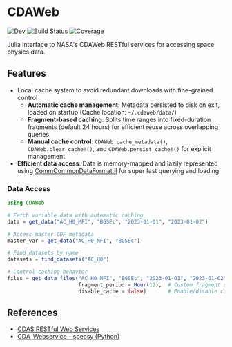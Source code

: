 # CDAWeb

[![Dev](https://img.shields.io/badge/docs-dev-blue.svg)](https://JuliaSpacePhysics.github.io/CDAWeb.jl/dev/)
[![Build Status](https://github.com/JuliaSpacePhysics/CDAWeb.jl/actions/workflows/CI.yml/badge.svg?branch=main)](https://github.com/JuliaSpacePhysics/CDAWeb.jl/actions/workflows/CI.yml?query=branch%3Amain)
[![Coverage](https://codecov.io/gh/JuliaSpacePhysics/CDAWeb.jl/branch/main/graph/badge.svg)](https://codecov.io/gh/JuliaSpacePhysics/CDAWeb.jl)

Julia interface to NASA's CDAWeb RESTful services for accessing space physics data.

## Features

- Local cache system to avoid redundant downloads with fine-grained control
    - **Automatic cache management**: Metadata persisted to disk on exit, loaded on startup (Cache location: `~/.cdaweb/data/`)
    - **Fragment-based caching**: Splits time ranges into fixed-duration fragments (default 24 hours) for efficient reuse across overlapping queries
    - **Manual cache control**: `CDAWeb.cache_metadata()`, `CDAWeb.clear_cache!()`, and `CDAWeb.persist_cache!()` for explicit management
- **Efficient data access**: Data is memory-mapped and lazily represented using [CommCommonDataFormat.jl](https://github.com/JuliaSpacePhysics/CommCommonDataFormat.jl) for super fast querying and loading

### Data Access

```julia
using CDAWeb

# Fetch variable data with automatic caching
data = get_data("AC_H0_MFI", "BGSEc", "2023-01-01", "2023-01-02")

# Access master CDF metadata
master_var = get_data("AC_H0_MFI", "BGSEc")

# Find datasets by name
datasets = find_datasets("AC_H0")

# Control caching behavior
files = get_data_files("AC_H0_MFI", "BGSEc", "2023-01-01", "2023-01-02";
                       fragment_period = Hour(12),  # Custom fragment size
                       disable_cache = false)       # Enable/disable caching
```


## References

- [CDAS RESTful Web Services](https://cdaweb.gsfc.nasa.gov/WebServices/REST)
- [CDA_Webservice - speasy (Python)](https://github.com/SciQLop/speasy/blob/main/speasy/data_providers/cda/__init__.py)